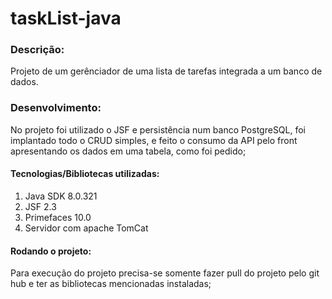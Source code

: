 # taskList-java
### Descrição: 
  Projeto de um gerênciador de uma lista de tarefas integrada a um banco de dados.
  
### Desenvolvimento:
  No projeto foi utilizado o JSF e persistência num banco PostgreSQL, foi implantado todo o CRUD simples, e feito o consumo da API pelo front apresentando os dados em uma tabela, como foi pedido;
  
#### Tecnologias/Bibliotecas utilizadas:
 1. Java SDK 8.0.321
 2. JSF 2.3
 3. Primefaces 10.0
 4. Servidor com apache TomCat

#### Rodando o projeto:
  Para execução do projeto precisa-se somente fazer pull do projeto pelo git hub e ter as bibliotecas mencionadas instaladas;
